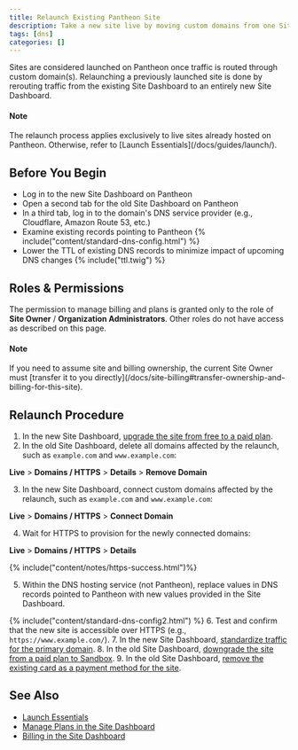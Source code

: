 ```yaml
---
title: Relaunch Existing Pantheon Site
description: Take a new site live by moving custom domains from one Site Dashboard to another, with minimal HTTPS interruptions.
tags: [dns]
categories: []
---
```

Sites are considered launched on Pantheon once traffic is routed through custom domain(s). Relaunching a previously launched site is done by rerouting traffic from the existing Site Dashboard to an entirely new Site Dashboard.

<div class="alert alert-info">
<h4 class="info">Note</h4>
<p markdown="1">The relaunch process applies exclusively to live sites already hosted on Pantheon. Otherwise, refer to [Launch Essentials](/docs/guides/launch/).</p></div>

## Before You Begin
- Log in to the new Site Dashboard on Pantheon
- Open a second tab for the old Site Dashboard on Pantheon
- In a third tab, log in to the domain's DNS service provider (e.g., Cloudflare, Amazon Route 53, etc.)
- Examine existing records pointing to Pantheon
  {% include("content/standard-dns-config.html") %}
- Lower the TTL of existing DNS records to minimize impact of upcoming DNS changes
  {% include("ttl.twig") %}

## Roles & Permissions
The permission to manage billing and plans is granted only to the role of **Site Owner** / **Organization Administrators**. Other roles do not have access as described on this page.

<div class="alert alert-info">
<h4 class="info">Note</h4>
<p markdown="1">If you need to assume site and billing ownership, the current Site Owner must [transfer it to you directly](/docs/site-billing#transfer-ownership-and-billing-for-this-site).</p></div>

## Relaunch Procedure
1. In the new Site Dashboard, [upgrade the site from free to a paid plan](/docs/site-plan/#change-site-plan).
2. In the old Site Dashboard, delete all domains affected by the relaunch, such as `example.com` and `www.example.com`:

  **<span class="glyphicons glyphicons-cardio"></span> Live** > **<span class="glyphicons glyphicons-global"></span> Domains / HTTPS** > **Details** > **Remove Domain**


3. In the new Site Dashboard, connect custom domains affected by the relaunch, such as `example.com` and `www.example.com`:

  **<span class="glyphicons glyphicons-cardio"></span> Live** > **<span class="glyphicons glyphicons-global"></span> Domains / HTTPS** > **Connect Domain**

4. Wait for HTTPS to provision for the newly connected domains:

  **<span class="glyphicons glyphicons-cardio"></span> Live** > **<span class="glyphicons glyphicons-global"></span> Domains / HTTPS** > **Details**

  {% include("content/notes/https-success.html")%}

5. Within the DNS hosting service (not Pantheon), replace values in DNS records pointed to Pantheon with new values provided in the Site Dashboard.

 {% include("content/standard-dns-config2.html") %}
6. Test and confirm that the new site is accessible over HTTPS (e.g., `https://www.example.com/`).
7. In the new Site Dashboard, [standardize traffic for the primary domain](/docs/domains/#redirect-to-https-and-the-primary-domain).
8. In the old Site Dashboard, [downgrade the site from a paid plan to Sandbox](/docs/site-plan/#change-site-plan).
9. In the old Site Dashboard, [remove the existing card as a payment method for the site](/docs/site-billing/#do-not-bill-this-site-to-a-card).

## See Also
- [Launch Essentials](/docs/guides/launch/)
- [Manage Plans in the Site Dashboard](/docs/site-plan/)
- [Billing in the Site Dashboard](/docs/site-billing/)
